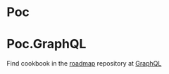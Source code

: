 # Poc

# Poc.GraphQL

Find cookbook in the [roadmap](https://github.com/diplomegalo/roadmap/tree/master) repository at [GraphQL](https://github.com/diplomegalo/roadmap/blob/master/themes/GraphQL/GraphQL.md)

